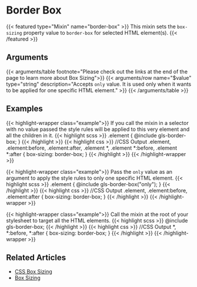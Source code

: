 # Border Box

{{< featured type="Mixin" name="border-box" >}}
This mixin sets the `box-sizing` property value to `border-box` for selected HTML element(s).
{{< /featured >}}

## Arguments

{{< arguments/table footnote="Please check out the links at the end of the page to learn more about Box Sizing">}}
    {{< arguments/row name="$value" type="string" description="Accepts `only` value. It is used only when it wants to be applied for one specific HTML element." >}}
{{< /arguments/table >}}

## Examples

{{< highlight-wrapper class="example">}}
If you call the mixin in a selector with no value passed the style rules will be applied to this very element and all the children in it.
{{< highlight scss >}}
.element {
    @include gls-border-box;
}
{{< /highlight >}}
{{< highlight css >}}
//CSS Output
.element, 
.element:before, 
.element:after,
.element *,
.element *:before,
.element *:after {
    box-sizing: border-box;
}
{{< /highlight >}}
{{< /highlight-wrapper >}}

{{< highlight-wrapper class="example">}}
Pass the `only` value as an argument to apply the style rules to only one specific HTML element.
{{< highlight scss >}}
.element {
    @include gls-border-box("only");
}
{{< /highlight >}}
{{< highlight css >}}
//CSS Output
.element, 
.element:before, 
.element:after {
    box-sizing: border-box;
}
{{< /highlight >}}
{{< /highlight-wrapper >}}

{{< highlight-wrapper class="example">}}
Call the mixin at the root of your stylesheet to target all the HTML elements.
{{< highlight scss >}}
@include gls-border-box;
{{< /highlight >}}
{{< highlight css >}}
//CSS Output
*,
*:before,
*:after {
    box-sizing: border-box;
}
{{< /highlight >}}
{{< /highlight-wrapper >}}

## Related Articles
* [CSS Box Sizing](https://www.w3schools.com/css/css3_box-sizing.asp)
* [Box Sizing](https://css-tricks.com/box-sizing/)
